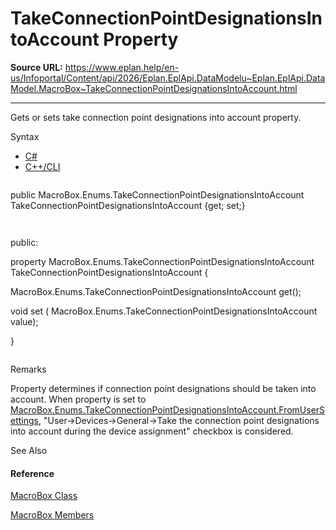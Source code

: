 # TakeConnectionPointDesignationsIntoAccount Property

**Source URL:** https://www.eplan.help/en-us/Infoportal/Content/api/2026/Eplan.EplApi.DataModelu~Eplan.EplApi.DataModel.MacroBox~TakeConnectionPointDesignationsIntoAccount.html

---

Gets or sets take connection point designations into account property.

Syntax

- [C#](#i-syntax-CS)
- [C++/CLI](#i-syntax-CPP2005)

```
```
public MacroBox.Enums.TakeConnectionPointDesignationsIntoAccount TakeConnectionPointDesignationsIntoAccount {get; set;}
```
```

```
```
public:
property MacroBox.Enums.TakeConnectionPointDesignationsIntoAccount TakeConnectionPointDesignationsIntoAccount {
   MacroBox.Enums.TakeConnectionPointDesignationsIntoAccount get();
   void set (    MacroBox.Enums.TakeConnectionPointDesignationsIntoAccount value);
}
```
```

Remarks

Property determines if connection point designations should be taken into account. When property is set to [MacroBox.Enums.TakeConnectionPointDesignationsIntoAccount.FromUserSettings](Eplan.EplApi.DataModelu~Eplan.EplApi.DataModel.MacroBox+Enums+TakeConnectionPointDesignationsIntoAccount.html), "User->Devices->General->Take the connection point designations into account during the device assignment" checkbox is considered.



See Also

#### Reference

[MacroBox Class](Eplan.EplApi.DataModelu~Eplan.EplApi.DataModel.MacroBox.html)
  
[MacroBox Members](Eplan.EplApi.DataModelu~Eplan.EplApi.DataModel.MacroBox_members.html)